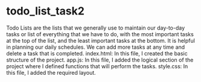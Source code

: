 # todo_list_task2
Todo Lists are the lists that we generally use to maintain our day-to-day tasks or list of everything that we have to do, with the most important tasks at the top of the list, and the least important tasks at the bottom. It is helpful in planning our daily schedules. We can add more tasks at any time and delete a task that is completed. 
index.html: In this file, I created the basic structure of the project.
app.js: In this file, I added the logical section of the project where I defined functions that will perform the tasks.
style.css: In this file, I added the required layout.
